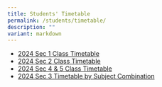 ```yaml
---
title: Students' Timetable
permalink: /students/timetable/
description: ""
variant: markdown
---
```

* [2024 Sec 1 Class Timetable](/files/2024/2024_Sec_1_Timetable.pdf)
* [2024 Sec 2 Class Timetable](/files/2024/2024_Sec_2_Timetable.pdf)
* [2024 Sec 4 & 5 Class Timetable](/files/2024/2024_Sec_4_5_Timetable.pdf)
* [2024 Sec 3 Timetable by Subject Combination](/files/2024/2024_Sec_3_Timetable_by_Subject_Combination.pdf)